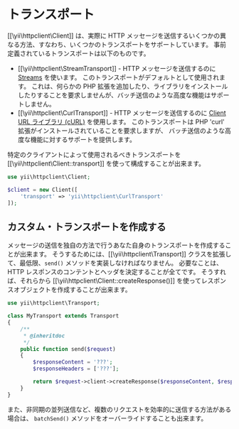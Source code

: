 トランスポート
==============

[[\yii\httpclient\Client]] は、実際に HTTP メッセージを送信するいくつかの異なる方法、すなわち、いくつかのトランスポートをサポートしています。
事前定義されているトランスポートは以下のものです。

 - [[\yii\httpclient\StreamTransport]] - HTTP メッセージを送信するのに [Streams](http://php.net/manual/ja/book.stream.php) を使います。
   このトランスポートがデフォルトとして使用されます。
   これは、何らかの PHP 拡張を追加したり、ライブラリをインストールしたりすることを要求しませんが、バッチ送信のような高度な機能はサポートしません。
 - [[\yii\httpclient\CurlTransport]] - HTTP メッセージを送信するのに [Client URL ライブラリ (cURL)](http://php.net/manual/ja/book.curl.php) を使用します。
   このトランスポートは PHP 'curl' 拡張がインストールされていることを要求しますが、
   バッチ送信のような高度な機能に対するサポートを提供します。

特定のクライアントによって使用されるべきトランスポートを [[\yii\httpclient\Client::transport]] を使って構成することが出来ます。

```php
use yii\httpclient\Client;

$client = new Client([
    'transport' => 'yii\httpclient\CurlTransport'
]);
```


## カスタム・トランスポートを作成する

メッセージの送信を独自の方法で行うあなた自身のトランスポートを作成することが出来ます。
そうするためには、[[\yii\httpclient\Transport]] クラスを拡張して、最低限、`send()` メソッドを実装しなければなりません。
必要なことは、HTTP レスポンスのコンテントとヘッダを決定することが全てです。
そうすれば、それらから [[\yii\httpclient\Client::createResponse()]] を使ってレスポンスオブジェクトを作成することが出来ます。

```php
use yii\httpclient\Transport;

class MyTransport extends Transport
{
    /**
     * @inheritdoc
     */
    public function send($request)
    {
        $responseContent = '???';
        $responseHeaders = ['???'];

        return $request->client->createResponse($responseContent, $responseHeaders);
    }
}
```

また、非同期の並列送信など、複数のリクエストを効率的に送信する方法がある場合は、
`batchSend()` メソッドをオーバーライドすることも出来ます。
